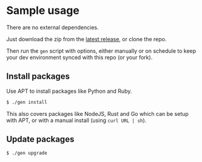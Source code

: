 # Sample usage

There are no external dependencies.

Just download the zip from the [latest release](https://github.com/MichaelCurrin/os-genesis/tags), or clone the repo.

Then run the `gen` script with options, either manually or on schedule to keep your dev environment synced with this repo (or your fork).


## Install packages

Use APT to install packages like Python and Ruby.

```sh
$ ./gen install
```

This also covers packages like NodeJS, Rust and Go which can be setup with APT, or with a manual install (using `curl URL | sh`).

## Update packages

```sh
$ ./gen upgrade
```
